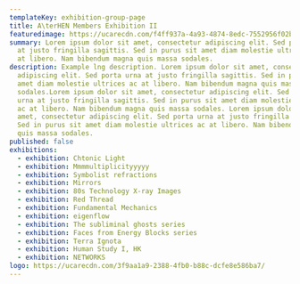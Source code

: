 ```yaml
---
templateKey: exhibition-group-page
title: A\terHEN Members Exhibition II
featuredimage: https://ucarecdn.com/f4ff937a-4a93-4874-8edc-7552956f02b7/
summary: Lorem ipsum dolor sit amet, consectetur adipiscing elit. Sed porta urna
  at justo fringilla sagittis. Sed in purus sit amet diam molestie ultrices ac
  at libero. Nam bibendum magna quis massa sodales.
description: Example lng description. Lorem ipsum dolor sit amet, consectetur
  adipiscing elit. Sed porta urna at justo fringilla sagittis. Sed in purus sit
  amet diam molestie ultrices ac at libero. Nam bibendum magna quis massa
  sodales.Lorem ipsum dolor sit amet, consectetur adipiscing elit. Sed porta
  urna at justo fringilla sagittis. Sed in purus sit amet diam molestie ultrices
  ac at libero. Nam bibendum magna quis massa sodales. Lorem ipsum dolor sit
  amet, consectetur adipiscing elit. Sed porta urna at justo fringilla sagittis.
  Sed in purus sit amet diam molestie ultrices ac at libero. Nam bibendum magna
  quis massa sodales.
published: false
exhibitions:
  - exhibition: Chtonic Light
  - exhibition: Mmmmultiplicityyyyy
  - exhibition: Symbolist refractions
  - exhibition: Mirrors
  - exhibition: 80s Technology X-ray Images
  - exhibition: Red Thread
  - exhibition: Fundamental Mechanics
  - exhibition: eigenflow
  - exhibition: The subliminal ghosts series
  - exhibition: Faces from Energy Blocks series
  - exhibition: Terra Ignota
  - exhibition: Human Study I, HK
  - exhibition: NETWORKS
logo: https://ucarecdn.com/3f9aa1a9-2388-4fb0-b88c-dcfe8e586ba7/
---
```

